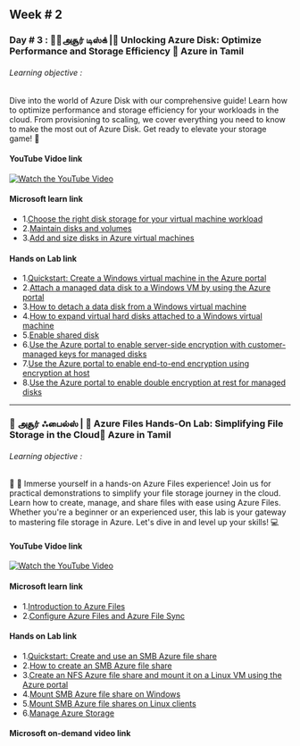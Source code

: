 ## Week # 2
### Day # 3 : 💽🔵அசூர் டிஸ்க் |💾 Unlocking Azure Disk: Optimize Performance and Storage Efficiency 🚀 Azure in Tamil
###### Learning objective :
Dive into the world of Azure Disk with our comprehensive guide! Learn how to optimize performance and storage efficiency for your workloads in the cloud. From provisioning to scaling, we cover everything you need to know to make the most out of Azure Disk. Get ready to elevate your storage game! 💾

#### YouTube Vidoe link 
[![Watch the YouTube Video](https://img.youtube.com/vi/V0EyYR3Jm78/0.jpg)](https://www.youtube.com/watch?v=V0EyYR3Jm78)

#### Microsoft learn link
- 1.[Choose the right disk storage for your virtual machine workload](https://learn.microsoft.com/en-gb/training/modules/choose-the-right-disk-storage-for-vm-workload/)
- 2.[Maintain disks and volumes](https://learn.microsoft.com/en-gb/training/modules/maintain-disks-volumes/)
- 3.[Add and size disks in Azure virtual machines](https://learn.microsoft.com/en-gb/training/modules/add-and-size-disks-in-azure-virtual-machines/)


#### Hands on Lab link
- 1.[Quickstart: Create a Windows virtual machine in the Azure portal](https://learn.microsoft.com/en-us/azure/virtual-machines/windows/quick-create-portal)
- 2.[Attach a managed data disk to a Windows VM by using the Azure portal](https://learn.microsoft.com/en-us/azure/virtual-machines/windows/attach-managed-disk-portal)
- 3.[How to detach a data disk from a Windows virtual machine](https://learn.microsoft.com/en-us/azure/virtual-machines/windows/detach-disk)
- 4.[How to expand virtual hard disks attached to a Windows virtual machine](https://learn.microsoft.com/en-us/azure/virtual-machines/windows/expand-os-disk)
- 5.[Enable shared disk
](https://learn.microsoft.com/en-us/azure/virtual-machines/disks-shared-enable?tabs=azure-portal)
- 6.[Use the Azure portal to enable server-side encryption with customer-managed keys for managed disks](https://learn.microsoft.com/en-us/azure/virtual-machines/disks-enable-customer-managed-keys-portal)
- 7.[Use the Azure portal to enable end-to-end encryption using encryption at host](https://learn.microsoft.com/en-us/azure/virtual-machines/disks-enable-host-based-encryption-portal?tabs=azure-powershell)
- 8.[Use the Azure portal to enable double encryption at rest for managed disks](https://learn.microsoft.com/en-us/azure/virtual-machines/disks-enable-double-encryption-at-rest-portal)

----



### 📁 அசூர் ஃபைல்ஸ் | 🚀 Azure Files Hands-On Lab: Simplifying File Storage in the Cloud📄  Azure in Tamil
###### Learning objective :
🚀 📄  Immerse yourself in a hands-on Azure Files experience! Join us for practical demonstrations to simplify your file storage journey in the cloud. Learn how to create, manage, and share files with ease using Azure Files. Whether you're a beginner or an experienced user, this lab is your gateway to mastering file storage in Azure. Let's dive in and level up your skills! 💻
 
#### YouTube Vidoe link 
[![Watch the YouTube Video](https://img.youtube.com/vi/FWuuPVrYmZQ/0.jpg)](https://www.youtube.com/watch?v=FWuuPVrYmZQ)

#### Microsoft learn link
- 1.[Introduction to Azure Files](https://learn.microsoft.com/en-us/training/modules/introduction-to-azure-files/)
- 2.[Configure Azure Files and Azure File Sync](https://learn.microsoft.com/en-us/training/modules/configure-azure-files-file-sync/)


#### Hands on Lab link
- 1.[Quickstart: Create and use an SMB Azure file share](https://learn.microsoft.com/en-us/azure/storage/files/storage-how-to-use-files-portal?tabs=azure-portal)
- 2.[How to create an SMB Azure file share](https://learn.microsoft.com/en-us/azure/storage/files/storage-how-to-create-file-share?tabs=azure-portal)
- 3.[Create an NFS Azure file share and mount it on a Linux VM using the Azure portal](https://learn.microsoft.com/en-us/azure/storage/files/storage-files-quick-create-use-linux)
- 4.[Mount SMB Azure file share on Windows](https://learn.microsoft.com/en-us/azure/storage/files/storage-how-to-use-files-windows)
- 5.[Mount SMB Azure file shares on Linux clients](https://learn.microsoft.com/en-us/azure/storage/files/storage-how-to-use-files-linux?tabs=Ubuntu%2Csmb311)
- 6.[Manage Azure Storage](https://microsoftlearning.github.io/AZ-104-MicrosoftAzureAdministrator/Instructions/Labs/LAB_07-Manage_Azure_Storage.html)

#### Microsoft on-demand video link
